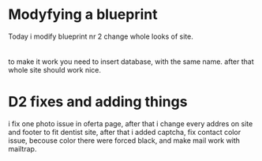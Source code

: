 # Modyfying a blueprint
Today i modify blueprint nr 2 change whole looks of site. <br><br><br>
to make it work you need to insert database, with the same name. after that whole site should work nice.
# D2 fixes and adding things
i fix one photo issue in oferta page, after that i change every addres on site and footer to fit dentist site, after that i added captcha, fix contact color issue, becouse color there were forced black, and make mail work with mailtrap.
